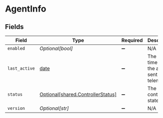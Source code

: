 # AgentInfo


## Fields

| Field                                                                            | Type                                                                             | Required                                                                         | Description                                                                      |
| -------------------------------------------------------------------------------- | -------------------------------------------------------------------------------- | -------------------------------------------------------------------------------- | -------------------------------------------------------------------------------- |
| `enabled`                                                                        | *Optional[bool]*                                                                 | :heavy_minus_sign:                                                               | N/A                                                                              |
| `last_active`                                                                    | [date](https://docs.python.org/3/library/datetime.html#date-objects)             | :heavy_minus_sign:                                                               | The last time that the agent sent telemetries                                    |
| `status`                                                                         | [Optional[shared.ControllerStatus]](undefined/models/shared/controllerstatus.md) | :heavy_minus_sign:                                                               | The current controller state.                                                    |
| `version`                                                                        | *Optional[str]*                                                                  | :heavy_minus_sign:                                                               | N/A                                                                              |